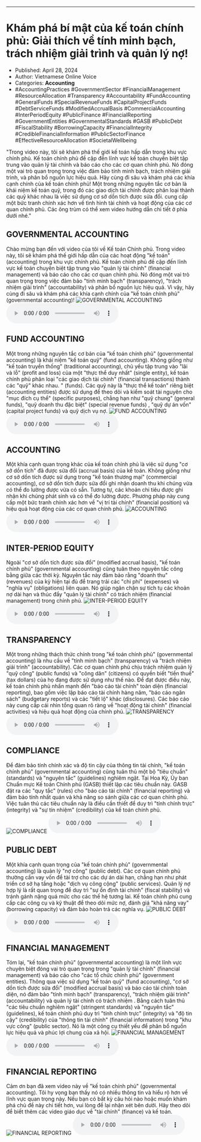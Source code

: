 
---

# Khám phá bí mật của kế toán chính phủ: Giải thích về tính minh bạch, trách nhiệm giải trình và quản lý nợ!

- Published: April 28, 2024
- Author: Vietnamese Online Voice
- Categories: **Accounting**
- #AccountingPractices #GovernmentSector #FinancialManagement #ResourceAllocation #Transparency #Accountability #FundAccounting #GeneralFunds #SpecialRevenueFunds #CapitalProjectFunds #DebtServiceFunds #ModifiedAccrualBasis #CommercialAccounting #InterPeriodEquity #PublicFinance #FinancialReporting #GovernmentEntities #GovernmentalStandards #GASB #PublicDebt #FiscalStability #BorrowingCapacity #FinancialIntegrity #CredibleFinancialInformation #PublicSectorFinance #EffectiveResourceAllocation #SocietalWellbeing

"Trong video này, tôi sẽ khám phá thế giới kế toán hấp dẫn trong khu vực chính phủ. Kế toán chính phủ đề cập đến lĩnh vực kế toán chuyên biệt tập trung vào quản lý tài chính và báo cáo cho các cơ quan chính phủ. Nó đóng một vai trò quan trọng trong việc đảm bảo tính minh bạch, trách nhiệm giải trình, và phân bổ nguồn lực hiệu quả. Hãy cùng đi sâu và khám phá các khía cạnh chính của kế toán chính phủ! Một trong những nguyên tắc cơ bản là khái niệm kế toán quỹ, trong đó các giao dịch tài chính được phân loại thành các quỹ khác nhau là việc sử dụng cơ sở dồn tích được sửa đổi. cung cấp một bức tranh chính xác hơn về tình hình tài chính và hoạt động của các cơ quan chính phủ. Các ông trùm có thể xem video hướng dẫn chi tiết ở phía dưới nhé."


## GOVERNMENTAL ACCOUNTING

Chào mừng bạn đến với video của tôi về Kế toán Chính phủ. Trong video này, tôi sẽ khám phá thế giới hấp dẫn của các hoạt động "kế toán" (accounting) trong khu vực chính phủ. Kế toán chính phủ đề cập đến lĩnh vực kế toán chuyên biệt tập trung vào "quản lý tài chính" (financial management) và báo cáo cho các cơ quan chính phủ. Nó đóng một vai trò quan trọng trong việc đảm bảo "tính minh bạch" (transparency), "trách nhiệm giải trình" (accountability) và phân bổ nguồn lực hiệu quả. Vì vậy, hãy cùng đi sâu và khám phá các khía cạnh chính của "kế toán chính phủ" (governmental accounting)!
![GOVERNMENTAL ACCOUNTING](https://http-archiver-apis-production-80.schnworks.com/storage/images/transitions/2024-04-28/transition-13448882578-Montserrat-Regular-1A237E.jpg)
<audio controls>
    <source src="https://http-archiver-apis-production-80.schnworks.com/storage/storage/audio/file-71953403289.mp3" type="audio/mpeg">
</audio>



## FUND ACCOUNTING

Một trong những nguyên tắc cơ bản của "kế toán chính phủ" (governmental accounting) là khái niệm "kế toán quỹ" (fund accounting). Không giống như "kế toán truyền thống" (traditional accounting), chủ yếu tập trung vào "lãi và lỗ" (profit and loss) của một "thực thể duy nhất" (single entity), kế toán chính phủ phân loại "các giao dịch tài chính" (financial transactions) ​​thành các "quỹ" khác nhau. " (funds). Các quỹ này là "thực thể kế toán" riêng biệt (accounting entities) được sử dụng để theo dõi và kiểm soát tài nguyên cho "mục đích cụ thể" (specific purposes), chẳng hạn như "quỹ chung" (general funds), "quỹ doanh thu đặc biệt" (special revenue funds) , "quỹ dự án vốn" (capital project funds) và quỹ dịch vụ nợ.
![FUND ACCOUNTING](https://http-archiver-apis-production-80.schnworks.com/storage/images/transitions/2024-04-28/transition--9273754488-Montserrat-Regular-880E4F.jpg)
<audio controls>
    <source src="https://http-archiver-apis-production-80.schnworks.com/storage/storage/audio/file-34065495302.mp3" type="audio/mpeg">
</audio>



## ACCOUNTING

Một khía cạnh quan trọng khác của kế toán chính phủ là việc sử dụng "cơ sở dồn tích" đã được sửa đổi (accrual basis) của kế toán. Không giống như cơ sở dồn tích được sử dụng trong "kế toán thương mại" (commercial accounting), cơ sở dồn tích được sửa đổi ghi nhận doanh thu khi chúng vừa có thể đo lường được vừa có sẵn. Tương tự, các khoản chi tiêu được ghi nhận khi chúng phát sinh và có thể đo lường được. Phương pháp này cung cấp một bức tranh chính xác hơn về "vị trí tài chính" (financial position) và hiệu quả hoạt động của các cơ quan chính phủ.
![ACCOUNTING](https://http-archiver-apis-production-80.schnworks.com/storage/images/transitions/2024-04-28/transition--16514320803-Montserrat-Black-283593.jpg)
<audio controls>
    <source src="https://http-archiver-apis-production-80.schnworks.com/storage/storage/audio/file-10679987651.mp3" type="audio/mpeg">
</audio>



## INTER-PERIOD EQUITY

Ngoài "cơ sở dồn tích được sửa đổi" (modified accrual basis), "kế toán chính phủ" (governmental accounting) cũng tuân theo nguyên tắc công bằng giữa các thời kỳ. Nguyên tắc này đảm bảo rằng "doanh thu" (revenues) của kỳ hiện tại đủ để trang trải các "chi phí" (expenses) và "nghĩa vụ" (obligations) liên quan. Nó giúp ngăn chặn sự tích tụ các khoản nợ dài hạn và thúc đẩy "quản lý tài chính" có trách nhiệm (financial management) trong chính phủ.
![INTER-PERIOD EQUITY](https://http-archiver-apis-production-80.schnworks.com/storage/images/transitions/2024-04-28/transition-50318811709-Montserrat-Black-004895.jpg)
<audio controls>
    <source src="https://http-archiver-apis-production-80.schnworks.com/storage/storage/audio/file-39049436744.mp3" type="audio/mpeg">
</audio>



## TRANSPARENCY

Một trong những thách thức chính trong "kế toán chính phủ" (governmental accounting) là nhu cầu về "tính minh bạch" (transparency) và "trách nhiệm giải trình" (accountability). Các cơ quan chính phủ chịu trách nhiệm quản lý "quỹ công" (public funds) và "công dân" (citizens) có quyền biết "tiền thuế" (tax dollars) của họ đang được sử dụng như thế nào. Để đạt được điều này, kế toán chính phủ nhấn mạnh đến "báo cáo tài chính" toàn diện (financial reporting), bao gồm việc lập báo cáo tài chính hàng năm, "báo cáo ngân sách" (budgetary reports) và các "tiết lộ" khác (disclosures). Các báo cáo này cung cấp cái nhìn tổng quan rõ ràng về "hoạt động tài chính" (financial activities) và hiệu quả hoạt động của chính phủ.
![TRANSPARENCY](https://http-archiver-apis-production-80.schnworks.com/storage/images/transitions/2024-04-28/transition-5750313689-Montserrat-SemiBold-4A148C.jpg)
<audio controls>
    <source src="https://http-archiver-apis-production-80.schnworks.com/storage/storage/audio/file-13641574923.mp3" type="audio/mpeg">
</audio>



## COMPLIANCE

Để đảm bảo tính chính xác và độ tin cậy của thông tin tài chính, "kế toán chính phủ" (governmental accounting) cũng tuân thủ một bộ "tiêu chuẩn" (standards) và "nguyên tắc" (guidelines) nghiêm ngặt. Tại Hoa Kỳ, Ủy ban Chuẩn mực Kế toán Chính phủ (GASB) thiết lập các tiêu chuẩn này. GASB đặt ra các "quy tắc" (rules) cho "báo cáo tài chính" (financial reporting) và đảm bảo tính nhất quán và khả năng so sánh giữa các cơ quan chính phủ. Việc tuân thủ các tiêu chuẩn này là điều cần thiết để duy trì "tính chính trực" (integrity) và "sự tín nhiệm" (credibility) của kế toán chính phủ.
![COMPLIANCE](https://http-archiver-apis-production-80.schnworks.com/storage/images/transitions/2024-04-28/transition-13213383917-Montserrat-Black-004895.jpg)
<audio controls>
    <source src="https://http-archiver-apis-production-80.schnworks.com/storage/storage/audio/file-5020561637.mp3" type="audio/mpeg">
</audio>



## PUBLIC DEBT

Một khía cạnh quan trọng của "kế toán chính phủ" (governmental accounting) là quản lý "nợ công" (public debt). Các cơ quan chính phủ thường cần vay vốn để tài trợ cho các dự án dài hạn, chẳng hạn như phát triển cơ sở hạ tầng hoặc "dịch vụ công cộng" (public services). Quản lý nợ hợp lý là rất quan trọng để duy trì "sự ổn định tài chính" (fiscal stability) và tránh gánh nặng quá mức cho các thế hệ tương lai. Kế toán chính phủ cung cấp các công cụ và kỹ thuật để theo dõi mức nợ, đánh giá "khả năng vay" (borrowing capacity) và đảm bảo hoàn trả các nghĩa vụ.
![PUBLIC DEBT](https://http-archiver-apis-production-80.schnworks.com/storage/images/transitions/2024-04-28/transition--2159010132-Montserrat-Regular-9C27B0.jpg)
<audio controls>
    <source src="https://http-archiver-apis-production-80.schnworks.com/storage/storage/audio/file-4487163995.mp3" type="audio/mpeg">
</audio>



## FINANCIAL MANAGEMENT

Tóm lại, "kế toán chính phủ" (governmental accounting) là một lĩnh vực chuyên biệt đóng vai trò quan trọng trong "quản lý tài chính" (financial management) và báo cáo cho "các tổ chức chính phủ" (government entities). Thông qua việc sử dụng "kế toán quỹ" (fund accounting), "cơ sở dồn tích được sửa đổi" (modified accrual basis) và báo cáo tài chính toàn diện, nó đảm bảo "tính minh bạch" (transparency), "trách nhiệm giải trình" (accountability) và quản lý tài chính có trách nhiệm . Bằng cách tuân thủ "các tiêu chuẩn nghiêm ngặt" (stringent standards) và "nguyên tắc" (guidelines), kế toán chính phủ duy trì "tính chính trực" (integrity) và "độ tin cậy" (credibility) của "thông tin tài chính" (financial information) trong "khu vực công" (public sector). Nó là một công cụ thiết yếu để phân bổ nguồn lực hiệu quả và phúc lợi chung của xã hội.
![FINANCIAL MANAGEMENT](https://http-archiver-apis-production-80.schnworks.com/storage/images/transitions/2024-04-28/transition--30824368929-Montserrat-Bold-1A237E.jpg)
<audio controls>
    <source src="https://http-archiver-apis-production-80.schnworks.com/storage/storage/audio/file-5634578740.mp3" type="audio/mpeg">
</audio>



## FINANCIAL REPORTING

Cảm ơn bạn đã xem video này về "kế toán chính phủ" (governmental accounting). Tôi hy vọng bạn thấy nó có nhiều thông tin và hiểu rõ hơn về lĩnh vực quan trọng này. Nếu bạn có bất kỳ câu hỏi nào hoặc muốn khám phá chủ đề này chi tiết hơn, vui lòng để lại nhận xét bên dưới. Hãy theo dõi để biết thêm các video giáo dục về "tài chính" (finance) và kế toán.
![FINANCIAL REPORTING](https://http-archiver-apis-production-80.schnworks.com/storage/images/transitions/2024-04-28/transition--26045736621-Montserrat-ExtraBold-303F9F.jpg)
<audio controls>
    <source src="https://http-archiver-apis-production-80.schnworks.com/storage/storage/audio/file-5373291965.mp3" type="audio/mpeg">
</audio>

